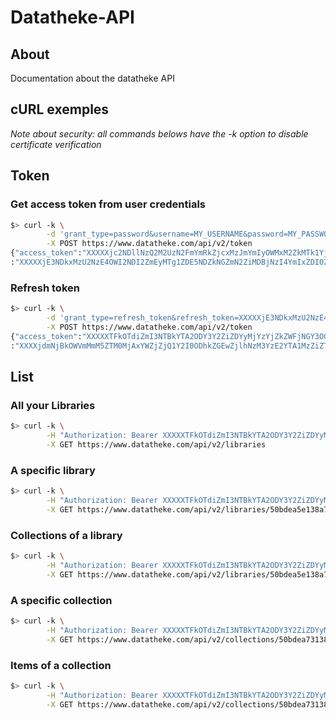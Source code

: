 Datatheke-API
=============

About
-----
Documentation about the datatheke API

cURL exemples
-------------
*Note about security: all commands belows have the -k option to disable certificate verification*

## Token

### Get access token from user credentials
```sh
$> curl -k \
        -d 'grant_type=password&username=MY_USERNAME&password=MY_PASSWORD' \
        -X POST https://www.datatheke.com/api/v2/token
{"access_token":"XXXXXjc2NDllNzQ2M2UzN2FmYmRkZjcxMzJmYmIyOWMxM2ZkMTk1YjllNTAzZTY4ZTIxNzM2M2UyYTA4Mg","expires_in":3600,"token_type":"bearer","refresh_token"
:"XXXXXjE3NDkxMzU2NzE4OWI2NDI2ZmEyMTg1ZDE5NDZkNGZmN2ZiMDBjNzI4YmIxZDI0ZTg0YzY5MTE4Mw"}
```

### Refresh token
```sh
$> curl -k \
        -d 'grant_type=refresh_token&refresh_token=XXXXXjE3NDkxMzU2NzE4OWI2NDI2ZmEyMTg1ZDE5NDZkNGZmN2ZiMDBjNzI4YmIxZDI0ZTg0YzY5MTE4Mw' \
        -X POST https://www.datatheke.com/api/v2/token
{"access_token":"XXXXXTFkOTdiZmI3NTBkYTA2ODY3Y2ZiZDYyMjYzYjZkZWFjNGY3OGNjY2JmOTI2N2IxODlhYWNhMDRkMTk2NA","expires_in":3600,"token_type":"bearer","refresh_token"
:"XXXXjdmNjBkOWVmMmM5ZTM0MjAxYWZjZjQ1Y2I0ODhkZGEwZjlhNzM3YzE2YTA1MzZiZTY0N2YxMDcyNDJkOQ"}
```

## List

### All your Libraries
```sh
$> curl -k \
        -H "Authorization: Bearer XXXXXTFkOTdiZmI3NTBkYTA2ODY3Y2ZiZDYyMjYzYjZkZWFjNGY3OGNjY2JmOTI2N2IxODlhYWNhMDRkMTk2NA" \
        -X GET https://www.datatheke.com/api/v2/libraries
```

### A specific library
```sh
$> curl -k \
        -H "Authorization: Bearer XXXXXTFkOTdiZmI3NTBkYTA2ODY3Y2ZiZDYyMjYzYjZkZWFjNGY3OGNjY2JmOTI2N2IxODlhYWNhMDRkMTk2NA" \
        -X GET https://www.datatheke.com/api/v2/libraries/50bdea5e138a762671000002
```

### Collections of a library
```sh
$> curl -k \
        -H "Authorization: Bearer XXXXXTFkOTdiZmI3NTBkYTA2ODY3Y2ZiZDYyMjYzYjZkZWFjNGY3OGNjY2JmOTI2N2IxODlhYWNhMDRkMTk2NA" \
        -X GET https://www.datatheke.com/api/v2/libraries/50bdea5e138a762671000002/collections
```

### A specific collection
```sh
$> curl -k \
        -H "Authorization: Bearer XXXXXTFkOTdiZmI3NTBkYTA2ODY3Y2ZiZDYyMjYzYjZkZWFjNGY3OGNjY2JmOTI2N2IxODlhYWNhMDRkMTk2NA" \
        -X GET https://www.datatheke.com/api/v2/collections/50bdea73138a769664000024
```

### Items of a collection
```sh
$> curl -k \
        -H "Authorization: Bearer XXXXXTFkOTdiZmI3NTBkYTA2ODY3Y2ZiZDYyMjYzYjZkZWFjNGY3OGNjY2JmOTI2N2IxODlhYWNhMDRkMTk2NA" \
        -X GET https://www.datatheke.com/api/v2/collections/50bdea73138a769664000024/items
```